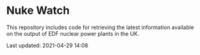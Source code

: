 # Nuke Watch

This repository includes code for retrieving the latest information available on the output of EDF nuclear power plants in the UK.

Last updated: 2021-04-29 14:08
